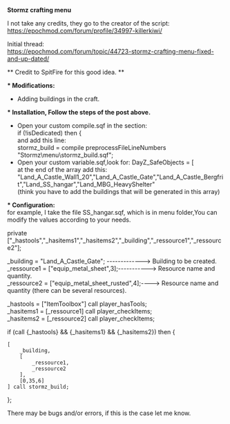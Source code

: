 <b> Stormz crafting menu </b>

I not take any credits, they go to the creator of the script: <br>
https://epochmod.com/forum/profile/34997-killerkiwi/

Initial thread: <br>
https://epochmod.com/forum/topic/44723-stormz-crafting-menu-fixed-and-up-dated/

** Credit to SpitFire for this good idea. **

<b>* Modifications:</b>
- Adding buildings in the craft.

<b>* Installation, Follow the steps of the post above.</b>

  * Open your custom compile.sqf in the section:</br>
    if (!isDedicated) then {</br>
    and add this line:</br>
       stormz_build = compile preprocessFileLineNumbers "Stormz\menu\stormz_build.sqf";</br>
   * Open your custom variable.sqf,look for: DayZ_SafeObjects = [</br>
	  at the end of the array add this: </br>
	   "Land_A_Castle_Wall1_20","Land_A_Castle_Gate","Land_A_Castle_Bergfrit","Land_SS_hangar","Land_MBG_HeavyShelter"</br>
	   (think you have to add the buildings that will be generated in this array)</br>

<b>* Configuration:</b></br>
   for example, I take the file SS_hangar.sqf, which is in menu folder,You can modify the values according to your needs.
   
private ["_hastools","_hasitems1","_hasitems2","_building","_ressource1","_ressource2"];</br>

_building   = "Land_A_Castle_Gate"; -------------> Building to be created.</br>
_ressource1 = ["equip_metal_sheet",3];-----------> Resource name and quantity.</br>
_ressource2 = ["equip_metal_sheet_rusted",4];----> Resource name and quantity (there can be several resources).</br>

_hastools = ["ItemToolbox"] call player_hasTools;</br>
_hasitems1 = [_ressource1] call player_checkItems;</br>
_hasitems2 = [_ressource2] call player_checkItems;</br>

if (call {_hastools} && {_hasitems1} && {_hasitems2}) then {

    [
        _building,
	    [
	        _ressource1,
	        _ressource2
	    ],
		[0,35,6]
    ] call stormz_build;
};
 
There may be bugs and/or errors, if this is the case let me know.
